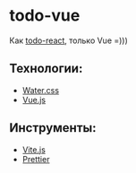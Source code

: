 # todo-vue

Как [todo-react](https://github.com/SeryiBaran/todo-vanilla), только Vue =)))

## Технологии:

- [Water.css](https://watercss.kognise.dev/)
- [Vue.js](https://vuejs.org/)

## Инструменты:

- [Vite.js](https://vitejs.dev/)
- [Prettier](https://prettier.io/)
